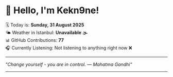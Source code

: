 # 👋 Hello, I'm Kekn9ne!

🗓️ Today is: **Sunday, 31 August 2025**  
🌤️ Weather in Istanbul: **Unavailable 🌫️**  
📊 GitHub Contributions: **77**  
🎧 Currently Listening: Not listening to anything right now ❌

---

_"Change yourself - you are in control. — *Mahatma Gandhi*"_

---
